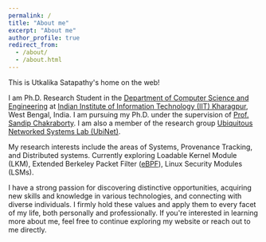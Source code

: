 ```yaml
---
permalink: /
title: "About me"
excerpt: "About me"
author_profile: true
redirect_from: 
  - /about/
  - /about.html
---
```


This is Utkalika Satapathy's home on the web!

I am Ph.D. Research Student in the [Department of Computer Science and Engineering](https://cse.iitkgp.ac.in) at [Indian Institute of Information Technology (IIT) Kharagpur](http://www.iitkgp.ac.in), West Bengal, India. I am pursuing my Ph.D. under the supervision of [Prof. Sandip Chakraborty](https://cse.iitkgp.ac.in/~sandipc/index.html). I am also a member of the research group [Ubiquitous Networked Systems Lab (UbiNet)](https://cse.iitkgp.ac.in/resgrp/ubinet/index.html).

My research interests include the areas of Systems, Provenance Tracking, and Distributed systems. Currently exploring Loadable Kernel Module (LKM), Extended Berkeley Packet Filter ([eBPF](https://ebpf.io/)), Linux Security Modules (LSMs).

I have a strong passion for discovering distinctive opportunities, acquiring new skills and knowledge in various technologies, and connecting with diverse individuals. I firmly hold these values and apply them to every facet of my life, both personally and professionally. If you're interested in learning more about me, feel free to continue exploring my website or reach out to me directly.